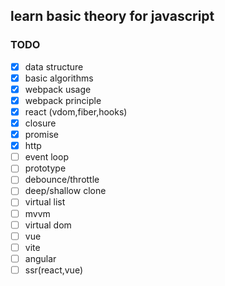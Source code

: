 ## learn basic theory for javascript

### TODO

- [x] data structure
- [x] basic algorithms
- [x] webpack usage
- [x] webpack principle
- [x] react (vdom,fiber,hooks)
- [x] closure 
- [x] promise
- [x] http
- [ ] event loop
- [ ] prototype
- [ ] debounce/throttle
- [ ] deep/shallow clone
- [ ] virtual list
- [ ] mvvm
- [ ] virtual dom
- [ ] vue
- [ ] vite
- [ ] angular
- [ ] ssr(react,vue)
